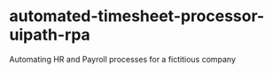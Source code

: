 # automated-timesheet-processor-uipath-rpa
Automating HR and Payroll processes for a fictitious company
